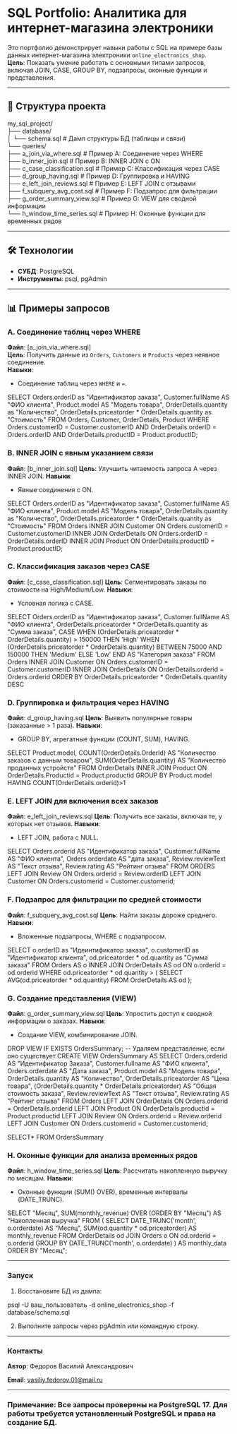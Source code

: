 # SQL Portfolio: Аналитика для интернет-магазина электроники

Это портфолио демонстрирует навыки работы с SQL на примере базы данных интернет-магазина электроники `online_electronics_shop`.  
**Цель**: Показать умение работать с основными типами запросов, включая JOIN, CASE, GROUP BY, подзапросы, оконные функции и представления.

---

## 📁 Структура проекта  
my_sql_project/  
├── database/  
│ └── schema.sql # Дамп структуры БД (таблицы и связи)  
└── queries/  
├── a_join_via_where.sql # Пример A: Соединение через WHERE  
├── b_inner_join.sql # Пример B: INNER JOIN с ON  
├── c_case_classification.sql # Пример C: Классификация через CASE  
├── d_group_having.sql # Пример D: Группировка и HAVING  
├── e_left_join_reviews.sql # Пример E: LEFT JOIN с отзывами  
├── f_subquery_avg_cost.sql # Пример F: Подзапрос для фильтрации  
├── g_order_summary_view.sql # Пример G: VIEW для сводной информации  
└── h_window_time_series.sql # Пример H: Оконные функции для временных рядов  

---

## 🛠️ Технологии
- **СУБД**: PostgreSQL
- **Инструменты**: psql, pgAdmin

---

## 📊 Примеры запросов

### **A. Соединение таблиц через WHERE**
**Файл**: [a_join_via_where.sql]  
**Цель**: Получить данные из `Orders`, `Customers` и `Products` через неявное соединение.  
**Навыки**: 
- Соединение таблиц через `WHERE` и `=`.

SELECT 
    Orders.orderID as "Идентификатор заказа", 
    Customer.fullName AS "ФИО клиента", 
    Product.model AS "Модель товара", 
    OrderDetails.quantity as "Количество", 
    OrderDetails.priceatorder * OrderDetails.quantity as "Стоимость" 
FROM 
    Orders, 
    Customer, 
    OrderDetails, 
    Product
WHERE 
    Orders.customerID = Customer.customerID 
    AND OrderDetails.orderID = Orders.orderID 
    AND OrderDetails.productID = Product.productID;


### **B. INNER JOIN с явным указанием связи**
**Файл**: [b_inner_join.sql]
**Цель**: Улучшить читаемость запроса A через INNER JOIN.
**Навыки**:
- Явные соединения с ON.

SELECT 
    Orders.orderID as "Идентификатор заказа", 
    Customer.fullName AS "ФИО клиента", 
    Product.model AS "Модель товара", 
    OrderDetails.quantity as "Количество", 
    OrderDetails.priceatorder * OrderDetails.quantity as "Стоимость" 
FROM
  Orders
INNER JOIN
  Customer ON Orders.customerID = Customer.customerID
INNER JOIN
  OrderDetails ON Orders.orderID = OrderDetails.orderID
INNER JOIN
  Product ON OrderDetails.productID = Product.productID;

### **C. Классификация заказов через CASE**
**Файл**: [c_case_classification.sql]
**Цель**: Сегментировать заказы по стоимости на High/Medium/Low.
**Навыки**:
- Условная логика с CASE.

SELECT 
    Orders.orderID as "Идентификатор заказа", 
    Customer.fullName AS "ФИО клиента", 
    OrderDetails.priceatorder * OrderDetails.quantity as "Сумма заказа",
    CASE
        WHEN  (OrderDetails.priceatorder * OrderDetails.quantity) > 150000 THEN 'High'
        WHEN  (OrderDetails.priceatorder * OrderDetails.quantity) BETWEEN 75000 AND 150000 THEN 'Medium'
        ELSE 'Low'
    END AS "Категория заказа"
FROM 
	Orders
INNER JOIN 
	Customer ON Orders.customerID = Customer.customerID
INNER JOIN
	OrderDetails ON OrderDetails.orderid = Orders.orderid
ORDER BY 
	OrderDetails.priceatorder * OrderDetails.quantity DESC


### **D. Группировка и фильтрация через HAVING**
**Файл**: d_group_having.sql
**Цель**: Выявить популярные товары (заказанные > 1 раза).
**Навыки**:
- GROUP BY, агрегатные функции (COUNT, SUM), HAVING.

SELECT
	Product.model,
	COUNT(OrderDetails.OrderId) AS "Количество заказов с данным товаром", 
	SUM(OrderDetails.quantity) AS "Количество проданных устройств"
FROM
	OrderDetails
INNER JOIN
	Product ON OrderDetails.Productid = Product.productid
GROUP BY
	Product.model
HAVING
	COUNT(OrderDetails.orderid)>1


### **E. LEFT JOIN для включения всех заказов**
**Файл**: e_left_join_reviews.sql
**Цель**: Получить все заказы, включая те, у которых нет отзывов.
**Навыки**:
- LEFT JOIN, работа с NULL.

SELECT
	Orders.orderid AS "Идентификатор заказа", 
	Customer.fullName AS "ФИО клиента", 
	Orders.orderdate AS "дата заказа",
	Review.reviewText AS "Текст отзыва", 
	Review.rating AS "Рейтинг отзыва"
FROM
	ORDERS
LEFT JOIN
	Review ON Orders.orderid = Review.orderID
LEFT JOIN
	Customer ON Orders.customerid = Customer.customerid;


### **F. Подзапрос для фильтрации по средней стоимости**
**Файл**: f_subquery_avg_cost.sql
**Цель**: Найти заказы дороже среднего.
**Навыки**:
- Вложенные подзапросы, WHERE с подзапросом.

SELECT
	o.orderID as "Идеинтификатор заказа", 
  	o.customerID as "Идентификатор клиента", 
	od.priceatorder * od.quantity as "Сумма заказа"
FROM
	Orders AS o
INNER JOIN OrderDetails AS od
	ON o.orderid = od.orderid
WHERE
	od.priceatorder * od.quantity > (
		SELECT AVG(od.priceatorder * od.quantity)
		FROM OrderDetails AS od
	);


### **G. Создание представления (VIEW)**
**Файл**: g_order_summary_view.sql
**Цель**: Упростить доступ к сводной информации о заказах.
**Навыки**:
- Создание VIEW, комбинирование JOIN.

DROP VIEW IF EXISTS OrdersSummary; -- Удаляем представление, если оно существует
CREATE VIEW OrdersSummary AS
SELECT
    Orders.orderid AS "Идентификатор Заказа",
    Customer.fullname AS "ФИО клиента",
    Orders.orderdate AS "Дата заказа",
    Product.model AS "Модель товара",
    OrderDetails.quantity AS "Количество",
    OrderDetails.priceatorder AS "Цена товара",
    (OrderDetails.quantity * OrderDetails.priceatorder) AS "Общая стоимость заказа", 
    Review.reviewText AS "Текст отзыва", 
    Review.rating AS "Рейтинг отзыва"
FROM
    Orders
LEFT JOIN OrderDetails 
    ON Orders.orderid = OrderDetails.orderid
LEFT JOIN Product
    ON OrderDetails.productid = Product.productid
LEFT JOIN Review 
    ON Orders.orderid = Review.orderid
LEFT JOIN Customer 
    ON Orders.customerid = Customer.customerid;

SELECT*
FROM OrdersSummary


### **H. Оконные функции для анализа временных рядов**
**Файл**: h_window_time_series.sql
**Цель**: Рассчитать накопленную выручку по месяцам.
**Навыки**:
- Оконные функции (SUM() OVER), временные интервалы (DATE_TRUNC).

SELECT 
    "Месяц",
    SUM(monthly_revenue) OVER (ORDER BY "Месяц") AS "Накопленная выручка"
FROM (
    SELECT 
        DATE_TRUNC('month', o.orderdate) AS "Месяц",
        SUM(od.quantity * od.priceatorder) AS monthly_revenue
    FROM OrderDetails od
    JOIN Orders o ON od.orderid = o.orderid
    GROUP BY DATE_TRUNC('month', o.orderdate)
) AS monthly_data
ORDER BY "Месяц";


---

### **Запуск**
1. Восстановите БД из дампа:

psql -U ваш_пользователь -d online_electronics_shop -f database/schema.sql

2. Выполните запросы через pgAdmin или командную строку.

---

### **Контакты**
**Автор**: Федоров Василий Александрович

**Email**: vasiliy.fedorov.01@mail.ru

---

### **Примечание**: Все запросы проверены на PostgreSQL 17. Для работы требуется установленный PostgreSQL и права на создание БД.


